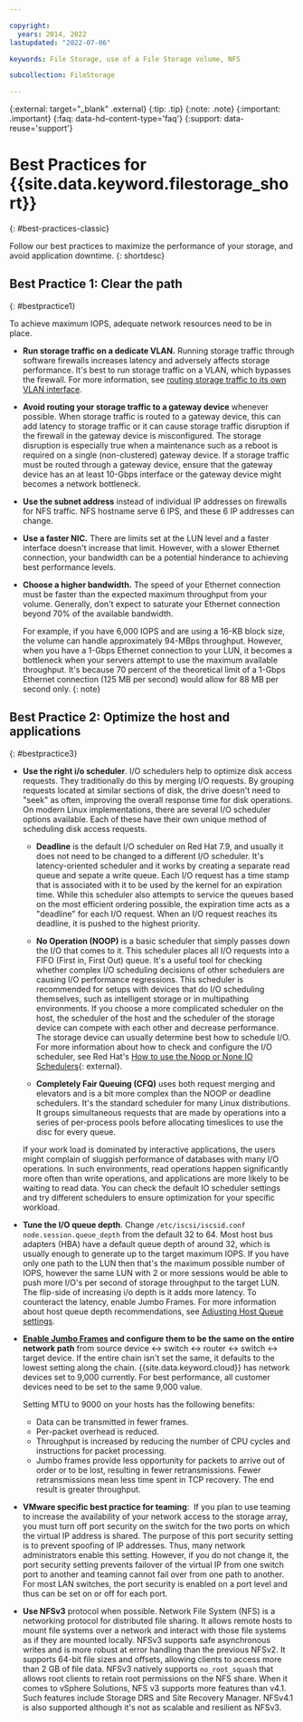 ```yaml
---

copyright:
  years: 2014, 2022
lastupdated: "2022-07-06"

keywords: File Storage, use of a File Storage volume, NFS

subcollection: FileStorage

---
```

{:external: target="_blank" .external}
{:tip: .tip}
{:note: .note}
{:important: .important}
{:faq: data-hd-content-type='faq'}
{:support: data-reuse='support'}

# Best Practices for {{site.data.keyword.filestorage_short}}
{: #best-practices-classic}

Follow our best practices to maximize the performance of your storage, and avoid application downtime.
{: shortdesc}

## Best Practice 1: Clear the path
{: #bestpractice1}

To achieve maximum IOPS, adequate network resources need to be in place. 

* **Run storage traffic on a dedicate VLAN.** Running storage traffic through software firewalls increases latency and adversely affects storage performance. It's best to run storage traffic on a VLAN, which bypasses the firewall. For more information, see [routing storage traffic to its own VLAN interface](/docs/FileStorage?topic=FileStorage-file-storage-faqs#howtoisolatedstorage).

* **Avoid routing your storage traffic to a gateway device** whenever possible. When storage traffic is routed to a gateway device, this can add latency to storage traffic or it can cause storage traffic disruption if the firewall in the gateway device is misconfigured. The storage disruption is especially true when a maintenance such as a reboot is required on a single (non-clustered) gateway device. If a storage traffic must be routed through a gateway device, ensure that  the gateway device has an at least 10-Gbps interface or the gateway device might becomes a network bottleneck.

* **Use the subnet address** instead of individual IP addresses on firewalls for NFS traffic. NFS hostname serve 6 IPS, and these 6 IP addresses can change.

* **Use a faster NIC.** There are limits set at the LUN level and a faster interface doesn't increase that limit. However, with a slower Ethernet connection, your bandwidth can be a potential hinderance to achieving best performance levels.

* **Choose a higher bandwidth.** The speed of your Ethernet connection must be faster than the expected maximum throughput from your volume. Generally, don't expect to saturate your Ethernet connection beyond 70% of the available bandwidth.

     For example, if you have 6,000 IOPS and are using a 16-KB block size, the volume can handle approximately 94-MBps throughput. However, when you have a 1-Gbps Ethernet connection to your LUN, it becomes a bottleneck when your servers attempt to use the maximum available throughput. It's because 70 percent of the theoretical limit of a 1-Gbps Ethernet connection (125 MB per second) would allow for 88 MB per second only.
     {: note}

## Best Practice 2: Optimize the host and applications
{: #bestpractice3}

* **Use the right i/o scheduler**. I/O schedulers help to optimize disk access requests. They traditionally do this by merging I/O requests. By grouping requests located at similar sections of disk, the drive doesn't need to "seek" as often, improving the overall response time for disk operations. On modern Linux implementations, there are several I/O scheduler options available. Each of these have their own unique method of scheduling disk access requests. 

    - **Deadline** is the default I/O scheduler on Red Hat 7.9, and usually it does not need to be changed to a different I/O scheduler. It's latency-oriented scheduler and it works by creating a separate read queue and sepate a write queue. Each I/O request has a time stamp that is associated with it to be used by the kernel for an expiration time. While this scheduler also attempts to service the queues based on the most efficient ordering possible, the expiration time acts as a "deadline" for each I/O request. When an I/O request reaches its deadline, it is pushed to the highest priority. 

    - **No Operation (NOOP)** is a basic scheduler that simply passes down the I/O that comes to it. This scheduler places all I/O requests into a FIFO (First in, First Out) queue. It's a useful tool for checking whether complex I/O scheduling decisions of other schedulers are causing I/O performance regressions. This scheduler is recommended for setups with devices that do I/O scheduling themselves, such as intelligent storage or in multipathing environments. If you choose a more complicated scheduler on the host, the scheduler of the host and the scheduler of the storage device can compete with each other and decrease performance. The storage device can usually determine best how to schedule I/O. For more information about how to check and configure the I/O scheduler, see Red Hat's [How to use the Noop or None IO Schedulers](https://access.redhat.com/solutions/109223){: external}. 

    - **Completely Fair Queuing (CFQ)** uses both request merging and elevators and is a bit more complex than the NOOP or deadline schedulers. It's the standard scheduler for many Linux distributions. It groups simultaneous requests that are made by operations into a series of per-process pools before allocating timeslices to use the disc for every queue.

   If your work load is dominated by interactive applications, the users might complain of sluggish performance of databases with many I/O operations. In such environments, read operations happen significantly more often than write operations, and applications are more likely to be waiting to read data. You can check the default IO scheduler settings and try different schedulers to ensure optimization for your specific workload. 

* **Tune the I/O queue depth**. Change `/etc/iscsi/iscsid.conf node.session.queue_depth` from the default 32 to 64. Most host bus adapters (HBA) have a default queue depth of around 32, which is usually enough to generate up to the target maximum IOPS. If you have only one path to the LUN then that's the maximum possible number of IOPS, however the same LUN with 2 or more sessions would be able to push more I/O's per second of storage throughput to the target LUN. The flip-side of increasing i/o depth is it adds more latency. To counteract the latency, enable Jumbo Frames. For more information about host queue depth recommendations, see [Adjusting Host Queue settings](/docs/FileStorage?topic=FileStorage-hostqueuesettings).

* **[Enable Jumbo Frames](/docs/FileStorage?topic=FileStorage-jumboframes) and configure them to be the same on the entire network path** from source device <-> switch <-> router <-> switch <-> target device. If the entire chain isn't set the same, it defaults to the lowest setting along the chain. {{site.data.keyword.cloud}} has network devices set to 9,000 currently. For best performance, all customer devices need to be set to the same 9,000 value. 

   Setting MTU to 9000 on your hosts has the following benefits:
    - Data can be transmitted in fewer frames.
    - Per-packet overhead is reduced.
    - Throughput is increased by reducing the number of CPU cycles and instructions for packet processing.
    - Jumbo frames provide less opportunity for packets to arrive out of order or to be lost, resulting in fewer retransmissions. Fewer retransmissions mean less time spent in TCP recovery. The end result is greater throughput.

* **VMware specific best practice for teaming**:  If you plan to use teaming to increase the availability of your network access to the storage array, you must turn off port security on the switch for the two ports on which the virtual IP address is shared. The purpose of this port security setting is to prevent spoofing of IP addresses. Thus, many network administrators enable this setting. However, if you do not change it, the port security setting prevents failover of the virtual IP from one switch port to another and teaming cannot fail over from one path to another. For most LAN switches, the port security is enabled on a port level and thus can be set on or off for each port.

* **Use NFSv3** protocol when possible. Network File System (NFS) is a networking protocol for distributed file sharing. It allows remote hosts to mount file systems over a network and interact with those file systems as if they are mounted locally. NFSv3 supports safe asynchronous writes and is more robust at error handling than the previous NFSv2. It supports 64-bit file sizes and offsets, allowing clients to access more than 2 GB of file data. NFSv3 natively supports `no_root_squash` that allows root clients to retain root permissions on the NFS share. When it comes to vSphere Solutions, NFS v3 supports more features than v4.1. Such features include Storage DRS and Site Recovery Manager. NFSv4.1 is also supported although it's not as scalable and resilient as NFSv3.


